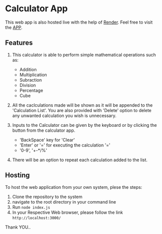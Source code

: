 # Calculator App

This web app is also hosted live with the help of [Render](https://render.com/).
Feel free to visit the [APP](https://calculator-app-2ojp.onrender.com).

## Features

1. This calculator is able to perform simple mathematical operations such as:
    - Addition
    - Multiplication
    - Subraction
    - Division
    - Percentage
    - Cube

2. All the caclculations made will be shown as it will be appended to the 'Calculation List'. You are also provided with 'Delete' option to delete any unwanted calculation you wish is unnecessary. 

3. Inputs to the Calculator can be given by the keyboard or by clicking the button from the calculator app.
    - 'BackSpace' key for 'Clear'
    - 'Enter' or '=' for executing the calculation '='
    - '0-9', '+-*/%'

4. There will be an option to repeat each calculation added to the list.

## Hosting

To host the web application from your own system, plese the steps:

1. Clone the repository to the system
2. navigate to the root directory in your command line
3. Run `node index.js` 
4. In your Respective Web browser, please follow the link `http://localhost:3000/`

Thank YOU..
 
